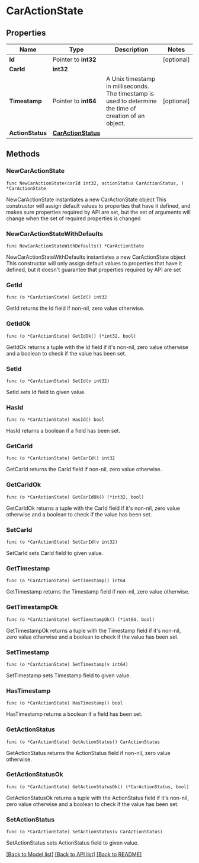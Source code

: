 # CarActionState

## Properties

Name | Type | Description | Notes
------------ | ------------- | ------------- | -------------
**Id** | Pointer to **int32** |  | [optional] 
**CarId** | **int32** |  | 
**Timestamp** | Pointer to **int64** | A Unix timestamp in milliseconds. The timestamp is used to determine the time of creation of an object. | [optional] 
**ActionStatus** | [**CarActionStatus**](CarActionStatus.md) |  | 

## Methods

### NewCarActionState

`func NewCarActionState(carId int32, actionStatus CarActionStatus, ) *CarActionState`

NewCarActionState instantiates a new CarActionState object
This constructor will assign default values to properties that have it defined,
and makes sure properties required by API are set, but the set of arguments
will change when the set of required properties is changed

### NewCarActionStateWithDefaults

`func NewCarActionStateWithDefaults() *CarActionState`

NewCarActionStateWithDefaults instantiates a new CarActionState object
This constructor will only assign default values to properties that have it defined,
but it doesn't guarantee that properties required by API are set

### GetId

`func (o *CarActionState) GetId() int32`

GetId returns the Id field if non-nil, zero value otherwise.

### GetIdOk

`func (o *CarActionState) GetIdOk() (*int32, bool)`

GetIdOk returns a tuple with the Id field if it's non-nil, zero value otherwise
and a boolean to check if the value has been set.

### SetId

`func (o *CarActionState) SetId(v int32)`

SetId sets Id field to given value.

### HasId

`func (o *CarActionState) HasId() bool`

HasId returns a boolean if a field has been set.

### GetCarId

`func (o *CarActionState) GetCarId() int32`

GetCarId returns the CarId field if non-nil, zero value otherwise.

### GetCarIdOk

`func (o *CarActionState) GetCarIdOk() (*int32, bool)`

GetCarIdOk returns a tuple with the CarId field if it's non-nil, zero value otherwise
and a boolean to check if the value has been set.

### SetCarId

`func (o *CarActionState) SetCarId(v int32)`

SetCarId sets CarId field to given value.


### GetTimestamp

`func (o *CarActionState) GetTimestamp() int64`

GetTimestamp returns the Timestamp field if non-nil, zero value otherwise.

### GetTimestampOk

`func (o *CarActionState) GetTimestampOk() (*int64, bool)`

GetTimestampOk returns a tuple with the Timestamp field if it's non-nil, zero value otherwise
and a boolean to check if the value has been set.

### SetTimestamp

`func (o *CarActionState) SetTimestamp(v int64)`

SetTimestamp sets Timestamp field to given value.

### HasTimestamp

`func (o *CarActionState) HasTimestamp() bool`

HasTimestamp returns a boolean if a field has been set.

### GetActionStatus

`func (o *CarActionState) GetActionStatus() CarActionStatus`

GetActionStatus returns the ActionStatus field if non-nil, zero value otherwise.

### GetActionStatusOk

`func (o *CarActionState) GetActionStatusOk() (*CarActionStatus, bool)`

GetActionStatusOk returns a tuple with the ActionStatus field if it's non-nil, zero value otherwise
and a boolean to check if the value has been set.

### SetActionStatus

`func (o *CarActionState) SetActionStatus(v CarActionStatus)`

SetActionStatus sets ActionStatus field to given value.



[[Back to Model list]](../README.md#documentation-for-models) [[Back to API list]](../README.md#documentation-for-api-endpoints) [[Back to README]](../README.md)


